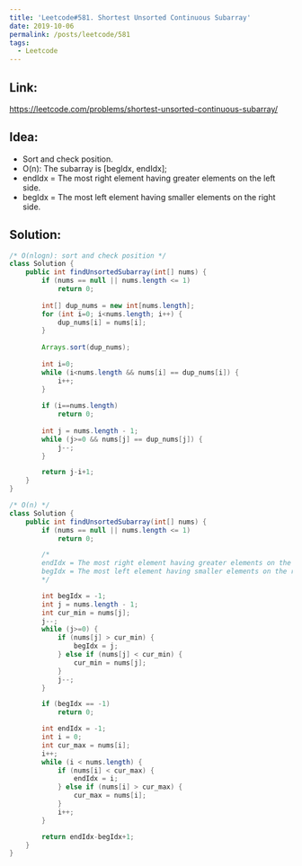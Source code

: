 ```yaml
---
title: 'Leetcode#581. Shortest Unsorted Continuous Subarray'
date: 2019-10-06
permalink: /posts/leetcode/581
tags:
  - Leetcode
---
```

## Link: ##
https://leetcode.com/problems/shortest-unsorted-continuous-subarray/

## Idea: ##
- Sort and check position.
- O(n): The subarray is [begIdx, endIdx];
- endIdx = The most right element having greater elements on the left side.
- begIdx = The most left element having smaller elements on the right side.

## Solution: ##
```java
/* O(nlogn): sort and check position */
class Solution {
    public int findUnsortedSubarray(int[] nums) {
        if (nums == null || nums.length <= 1)
            return 0;
        
        int[] dup_nums = new int[nums.length];
        for (int i=0; i<nums.length; i++) {
            dup_nums[i] = nums[i];
        }
        
        Arrays.sort(dup_nums);
        
        int i=0;
        while (i<nums.length && nums[i] == dup_nums[i]) {
            i++;
        }
        
        if (i==nums.length)
            return 0;
        
        int j = nums.length - 1;
        while (j>=0 && nums[j] == dup_nums[j]) {
            j--;
        }

        return j-i+1;      
    }
}

/* O(n) */
class Solution {
    public int findUnsortedSubarray(int[] nums) {
        if (nums == null || nums.length <= 1)
            return 0;

        /*
        endIdx = The most right element having greater elements on the left side.
        begIdx = The most left element having smaller elements on the right side.
        */

        int begIdx = -1;
        int j = nums.length - 1;
        int cur_min = nums[j];
        j--;
        while (j>=0) {
            if (nums[j] > cur_min) {
                begIdx = j;
            } else if (nums[j] < cur_min) {
                cur_min = nums[j];
            }
            j--;
        }

        if (begIdx == -1)
            return 0;

        int endIdx = -1;
        int i = 0;
        int cur_max = nums[i];
        i++;
        while (i < nums.length) {
            if (nums[i] < cur_max) {
                endIdx = i;
            } else if (nums[i] > cur_max) {
                cur_max = nums[i];
            }
            i++;
        }

        return endIdx-begIdx+1;
    }
}
```
